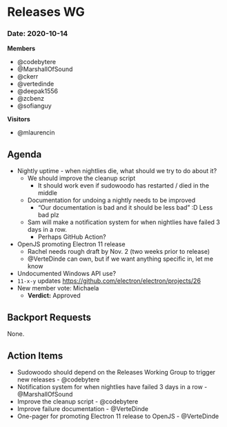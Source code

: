 # Releases WG

### Date: 2020-10-14

**Members**
* @codebytere
* @MarshallOfSound
* @ckerr
* @vertedinde
* @deepak1556
* @zcbenz
* @sofianguy

**Visitors**
* @mlaurencin

## Agenda

* Nightly uptime - when nightlies die, what should we try to do about it?
  * We should improve the cleanup script
    * It should work even if sudowoodo has restarted / died in the middle
  * Documentation for undoing a nightly needs to be improved
    * “Our documentation is bad and it should be less bad” :D Less bad plz
  * Sam will make a notification system for when nightlies have failed 3 days in a row.
    * Perhaps GitHub Action?
* OpenJS promoting Electron 11 release
  * Rachel needs rough draft by Nov. 2 (two weeks prior to release)
  * @VerteDinde can own, but if we want anything specific in, let me know
* Undocumented Windows API use?
* `11-x-y` updates https://github.com/electron/electron/projects/26
* New member vote: Michaela
  * **Verdict:** Approved

## Backport Requests

None.

## Action Items

* Sudowoodo should depend on the Releases Working Group to trigger new releases - @codebytere
* Notification system for when nightlies have failed 3 days in a row - @MarshallOfSound
* Improve the cleanup script - @codebytere
* Improve failure documentation - @VerteDinde
* One-pager for promoting Electron 11 release to OpenJS - @VerteDinde

